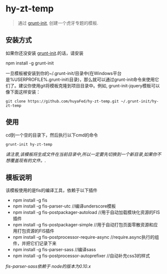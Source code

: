 # hy-zt-temp

> 通过 [grunt-init][], 创建一个虎牙专题的模板.

[grunt-init]: http://gruntjs.com/project-scaffolding

## 安装方式
如果你还没安装 [grunt-init][].的话，请安装

npm install -g grunt-init

一旦模板被安装到你的~/.grunt-init/目录中(在Windows平台是%USERPROFILE%\.grunt-init\目录)，那么就可以通过grunt-init命令来使用它们了。建议你使用git将模板克隆到项目目录中。例如, grunt-init-jquery模板可以像下面这样安装：


	git clone https://github.com/huyaFed/hy-zt-temp.git ~/.grunt-init/hy-zt-temp



## 使用

cd到一个空的目录下，然后执行以下cmd的命令


	grunt-init hy-zt-temp


_请注意,该模板将生成文件在当前目录中,所以一定要先切换到一个新目录,如果你不想覆盖现有的文件。._

## 模板说明

该模板使用的是fis的编译工具，依赖于以下插件

* npm install -g fis
* npm install -g fis-parser-utc   //编译underscore模板
* npm install -g fis-postpackager-autoload   //用于自动加载模块化资源的FIS插件
* npm install -g fis-postpackager-simple  //用于自动打包页面零散资源和应用打包资源的FIS插件
* npm install -g fis-postprocessor-require-async   //require.async执行的组件，并把它们记录下来
* npm install -g fis-parser-sass   //编译sass
* npm install -g fis-postprocessor-autoprefixer  //自动补充css3的样式

*fis-parser-sass依赖于 node的版本为0.10.x*